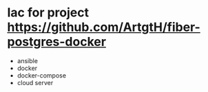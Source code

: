 # Iac for project https://github.com/ArtgtH/fiber-postgres-docker

- ansible
- docker
- docker-compose
- cloud server
